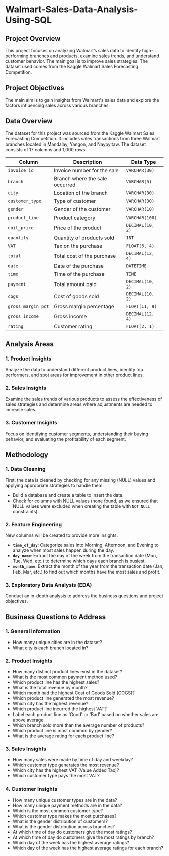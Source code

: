 # Walmart-Sales-Data-Analysis-Using-SQL

## Project Overview

This project focuses on analyzing Walmart’s sales data to identify high-performing branches and products, examine sales trends, and understand customer behavior. The main goal is to improve sales strategies. The dataset used comes from the Kaggle Walmart Sales Forecasting Competition.

## Project Objectives

The main aim is to gain insights from Walmart's sales data and explore the factors influencing sales across various branches.

## Data Overview

The dataset for this project was sourced from the Kaggle Walmart Sales Forecasting Competition. It includes sales transactions from three Walmart branches located in Mandalay, Yangon, and Naypyitaw. The dataset consists of 17 columns and 1,000 rows:

| Column | Description | Data Type |
| --- | --- | --- |
| `invoice_id` | Invoice number for the sale | `VARCHAR(30)` |
| `branch` | Branch where the sale occurred | `VARCHAR(5)` |
| `city` | Location of the branch | `VARCHAR(30)` |
| `customer_type` | Type of customer | `VARCHAR(30)` |
| `gender` | Gender of the customer | `VARCHAR(10)` |
| `product_line` | Product category | `VARCHAR(100)` |
| `unit_price` | Price of the product | `DECIMAL(10, 2)` |
| `quantity` | Quantity of products sold | `INT` |
| `VAT` | Tax on the purchase | `FLOAT(6, 4)` |
| `total` | Total cost of the purchase | `DECIMAL(12, 4)` |
| `date` | Date of the purchase | `DATETIME` |
| `time` | Time of the purchase | `TIME` |
| `payment` | Total amount paid | `DECIMAL(10, 2)` |
| `cogs` | Cost of goods sold | `DECIMAL(10, 2)` |
| `gross_margin_pct` | Gross margin percentage | `FLOAT(11, 9)` |
| `gross_income` | Gross income | `DECIMAL(12, 4)` |
| `rating` | Customer rating | `FLOAT(2, 1)` |

## Analysis Areas

### 1. Product Insights

Analyze the data to understand different product lines, identify top performers, and spot areas for improvement in other product lines.

### 2. Sales Insights

Examine the sales trends of various products to assess the effectiveness of sales strategies and determine areas where adjustments are needed to increase sales.

### 3. Customer Insights

Focus on identifying customer segments, understanding their buying behavior, and evaluating the profitability of each segment.

## Methodology

### 1. Data Cleaning

First, the data is cleaned by checking for any missing (NULL) values and applying appropriate strategies to handle them.

- Build a database and create a table to insert the data.
- Check for columns with NULL values (none found, as we ensured that NULL values were excluded when creating the table with `NOT NULL` constraints).

### 2. Feature Engineering

New columns will be created to provide more insights.

- **`time_of_day`**: Categorize sales into Morning, Afternoon, and Evening to analyze when most sales happen during the day.
- **`day_name`**: Extract the day of the week from the transaction date (Mon, Tue, Wed, etc.) to determine which days each branch is busiest.
- **`month_name`**: Extract the month of the year from the transaction date (Jan, Feb, Mar, etc.) to find out which months have the most sales and profit.

### 3. Exploratory Data Analysis (EDA)

Conduct an in-depth analysis to address the business questions and project objectives.

## Business Questions to Address

### 1. General Information

- How many unique cities are in the dataset?
- What city is each branch located in?

### 2. Product Insights

- How many distinct product lines exist in the dataset?
- What is the most common payment method used?
- Which product line has the highest sales?
- What is the total revenue by month?
- Which month had the highest Cost of Goods Sold (COGS)?
- Which product line generated the most revenue?
- Which city has the highest revenue?
- Which product line incurred the highest VAT?
- Label each product line as 'Good' or 'Bad' based on whether sales are above average.
- Which branch sold more than the average number of products?
- Which product line is most common by gender?
- What is the average rating for each product line?

### 3. Sales Insights

- How many sales were made by time of day and weekday?
- Which customer type generates the most revenue?
- Which city has the highest VAT (Value Added Tax)?
- Which customer type pays the most VAT?

### 4. Customer Insights

- How many unique customer types are in the data?
- How many unique payment methods are in the data?
- Which is the most common customer type?
- Which customer type makes the most purchases?
- What is the gender distribution of customers?
- What is the gender distribution across branches?
- At which time of day do customers give the most ratings?
- At which time of day do customers give the most ratings by branch?
- Which day of the week has the highest average ratings?
- Which day of the week has the highest average ratings for each branch?
